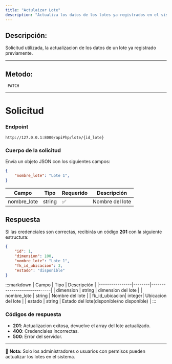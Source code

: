```yaml
---
title: "Actulaizar Lote"
description: "Actualiza los datos de los lotes ya registrados en el sistema."
---
```



## Descripción:
Solicitud utilizada, la actualizacion de los datos de un lote ya registrado previamente.

---


## Metodo: 
```
 PATCH
```
---


# **Solicitud**

### **Endpoint**
```
http://127.0.0.1:8000/apiPhp/lote/{id_lote}
```

### **Cuerpo de la solicitud**
Envía un objeto JSON con los siguientes campos:

```json
{
    "nombre_lote": "Lote 1",
}
```

| Campo           | Tipo   | Requerido | Descripción                |
|----------------|--------|-----------|-----------------------------|
| nombre_lote    | string | ✅       | Nombre del lote     |


## **Respuesta**

Si las credenciales son correctas, recibirás un código **201** con la siguiente estructura:

```json
{
    "id": 1,
    "dimension": 100,
    "nombre_lote": "Lote 1",
    "fk_id_ubicacion": 3,
    "estado": "disponible"
}
```

:::markdown
| Campo           | Tipo   | Descripción                |
|----------------|--------|-----------------------------|
| dimension      | string | dimension del lote |
| nombre_lote    | string | Nombre del lote  |
| fk_id_ubicacion| integer| Ubicacion del lote |
| estado         | string | Estado del lote(disponible/no disponible) |
:::


### **Códigos de respuesta**
- **201**: Actualizacion exitosa, devuelve el array del lote actualizado.
- **400**: Credenciales incorrectas.
- **500**: Error del servidor.

---

📄 **Nota:** Solo los administradores o usuarios con permisos pueden actualizar los lotes en el sistema.
